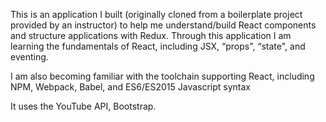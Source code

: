 This is an application I built (originally cloned from a boilerplate project provided by an instructor) to help me understand/build React components and structure applications with Redux. Through this application I am learning the fundamentals of React, including JSX, “props", “state", and eventing.

I am also becoming familiar with the toolchain supporting React, including NPM, Webpack, Babel, and ES6/ES2015 Javascript syntax

It uses the YouTube API, Bootstrap.  
